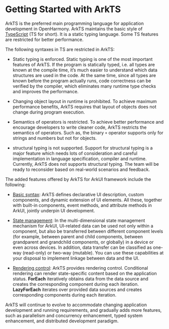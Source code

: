 # Getting Started with ArkTS


ArkTS is the preferred main programming language for application development in OpenHarmony. ArkTS maintains the basic style of [TypeScript](https://www.typescriptlang.org/) (TS for short). It is a static typing language. Some TS features are restricted for better performance.


The following syntaxes in TS are restricted in ArkTS:


- Static typing is enforced. Static typing is one of the most important features of ArkTS. If the program is statically typed, i.e. all types are known at the compile time, it’s much easier to understand which data structures are used in the code. At the same time, since all types are known before the program actually runs, code correctness can be verified by the compiler, which eliminates many runtime type checks and improves the performance.

- Changing object layout in runtime is prohibited. To achieve maximum performance benefits, ArkTS requires that layout of objects does not change during program execution.

- Semantics of operators is restricted. To achieve better performance and encourage developers to write cleaner code, ArkTS restricts the semantics of operators. Such as, the binary `+` operator supports only for strings and numbers but not for objects.

- structural typing is not supported. Support for structural typing is a major feature which needs lots of consideration and careful implementation in language specification, compiler and runtime. Currently, ArkTS does not supports structural typing. The team will be ready to reconsider based on real-world scenarios and feedback.


The added features offered by ArkTS for ArkUI framework include the following:


- [Basic syntax](arkts-basic-syntax-overview.md): ArkTS defines declarative UI description, custom components, and dynamic extension of UI elements. All these, together with built-in components, event methods, and attribute methods in ArkUI, jointly underpin UI development.

- [State management](arkts-state-management-overview.md): In the multi-dimensional state management mechanism for ArkUI, UI-related data can be used not only within a component, but also be transferred between different component levels (for example, between parent and child components, between grandparent and grandchild components, or globally) in a device or even across devices. In addition, data transfer can be classified as one-way (read-only) or two-way (mutable). You can use these capabilities at your disposal to implement linkage between data and the UI.

- [Rendering control](arkts-rendering-control-overview.md): ArkTS provides rendering control. Conditional rendering can render state-specific content based on the application status. **ForEach** iteratively obtains data from the data source and creates the corresponding component during each iteration. **LazyForEach** iterates over provided data sources and creates corresponding components during each iteration.


ArkTS will continue to evolve to accommodate changing application development and running requirements, and gradually adds more features, such as parallelism and concurrency enhancement, typed system enhancement, and distributed development paradigm.
